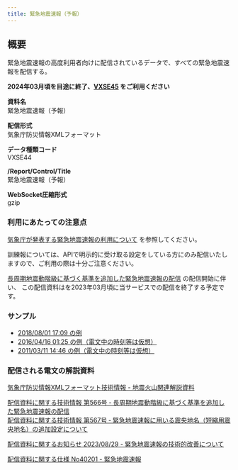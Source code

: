 ```yaml
---
title: 緊急地震速報（予報）
---
```


## 概要
緊急地震速報の高度利用者向けに配信されているデータで、すべての緊急地震速報を配信する。

**2024年03月頃を目途に終了、[VXSE45](/docs/telegrams/ew09040.md) をご利用ください**

**資料名** <br/>
 緊急地震速報（予報）
 
**配信形式** <br/>
 気象庁防災情報XMLフォーマット

**データ種類コード** <br/>
 VXSE44
 
**/Report/Control/Title** <br/>
 緊急地震速報（予報）

**WebSocket圧縮形式** <br/>
 gzip

### 利用にあたっての注意点
 [気象庁が発表する緊急地震速報の利用について](/docs/eew.md) を参照してください。

 訓練報については、APIで明示的に受け取る設定をしている方にのみ配信いたしますので、ご利用の際は十分ご注意ください。

[長周期地震動階級に基づく基準を追加した緊急地震速報の配信](https://dmdata.jp/docs/jma/technical/566.pdf) の配信開始に伴い、
 この配信資料はを2023年03月頃に当サービスでの配信を終了する予定です。

### サンプル

* [2018/08/01 17:09 の例](https://sample.dmdata.jp/eew/20170701a/xml/)
* [2016/04/16 01:25 の例（電文中の時刻等は仮想）](https://sample.dmdata.jp/eew/20171213a/xml/)
* [2011/03/11 14:46 の例（電文中の時刻等は仮想）](https://sample.dmdata.jp/eew/20171213b/xml/)

### 配信される電文の解説資料
 [気象庁防災情報XMLフォーマット技術情報 - 地震火山関連解説資料](https://dmdata.jp/docs/jma/manual/0101-0185.pdf#page=92)


 [配信資料に関する技術情報 第566号 ‐ 長周期地震動階級に基づく基準を追加した緊急地震速報の配信](https://dmdata.jp/docs/jma/technical/566.pdf) <br/>
 [配信資料に関する技術情報 第567号 ‐ 緊急地震速報に用いる震央地名（短縮用震央地名）の追加設定について](https://dmdata.jp/docs/jma/technical/567.pdf)


 [配信資料に関するお知らせ 2023/08/29 - 緊急地震速報の技術的改善について](https://dmdata.jp/docs/jma/notice/20230829a.pdf)


 [配信資料に関する仕様 No40201 - 緊急地震速報](https://www.data.jma.go.jp/suishin/shiyou/pdf/no40201)
